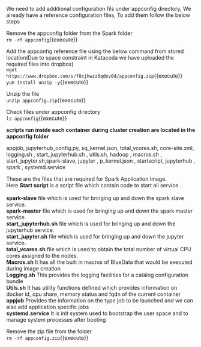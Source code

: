 

We need to add additional configuration fils under appconfig directory, We already have a reference configuration files, To add them follow the below steps<br>

Remove the appconfig folder from the Spark folder<br>
`rm -rf appconfig`{{execute}}

Add the appconfig reference file using the below command from stored location(Due to space constraint in Katacoda we have uploaded the required files into dropbox)<br>
`wget https://www.dropbox.com/s/f8cjkwzz6qdov0d/appconfig.zip`{{execute}}
<br>`yum install unzip -y`{{execute}}

Unzip the file<br>
`unzip appconfig.zip`{{execute}}

Check files under appconfig directory<br>
`ls appconfig`{{execute}}

<strong>scripts run inside each container during cluster creation are located in the appconfig folder</strong>

appjob,         jupyterhub_config.py,  sq_kernel.json,       total_vcores.sh,
core-site.xml,  logging.sh  ,          start_jupyterhub.sh , utils.sh,
hadoop ,        macros.sh  ,           start_jupyter.sh,spark-slave,
jupyter ,       p_kernel.json  ,       startscript,
jupyterhub  ,   spark  ,               systemd.service

These are the files that are required for Spark Application Image.<br>
Here <b>Start script</b> is a script file which contain code to start all service .<br>
<br><b>spark-slave</b> file which is used for bringing up and down the spark slave service.
<br><b>spark-master</b> file which is used for bringing up and down the spark master service.
<br><b>start_jupyterhub.sh</b> file which is used for bringing up and down the jupyterhub service.
<br><b>start_jupyter.sh</b> file which is used for bringing up and down the jupyter service.
<br><b> total_vcores.sh</b> file which is used to obtain the total number of virtual CPU cores assigned to the nodes.
<br><b>Macros.sh</b> It has all the built in macros of BlueData that would be executed during image creation
<br><b>Logging.sh</b> This provides the logging facilities for a catalog configuration bundle 
<br><b>Utils.sh</b> It has utility functions defined which provides information on docker id, cpu share, memory status and fqdn of the current container
<br><b>appjob</b> Provides the information on the type job to be launched and we can also add application specific jobs
<br><b>systemd.service</b> It is init system used to bootstrap the user space and to manage system processes after booting

Remove the zip file from the folder<br>
`rm -rf appconfig.zip`{{execute}}

